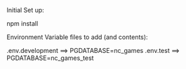 Initial Set up:

npm install

Environment Variable files to add (and contents):

.env.development ==> PGDATABASE=nc_games
.env.test ==> PGDATABASE=nc_games_test
